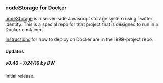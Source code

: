 ### nodeStorage for Docker

<a href="https://github.com/scripting/nodeStorage">nodeStorage</a> is a server-side Javascript storage system using Twitter identity. This is a special repo for that project that is designed to run in a Docker container. 

<a href="https://github.com/scripting/1999-project/blob/master/docs/docker.md">Instructions</a> for how to deploy on Docker are in the 1999-project repo.

#### Updates

##### v0.40 - 7/24/16 by DW

Initial release.

